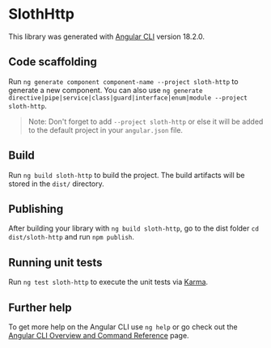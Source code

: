 # SlothHttp

This library was generated with [Angular CLI](https://github.com/angular/angular-cli) version 18.2.0.

## Code scaffolding

Run `ng generate component component-name --project sloth-http` to generate a new component. You can also use `ng generate directive|pipe|service|class|guard|interface|enum|module --project sloth-http`.
> Note: Don't forget to add `--project sloth-http` or else it will be added to the default project in your `angular.json` file. 

## Build

Run `ng build sloth-http` to build the project. The build artifacts will be stored in the `dist/` directory.

## Publishing

After building your library with `ng build sloth-http`, go to the dist folder `cd dist/sloth-http` and run `npm publish`.

## Running unit tests

Run `ng test sloth-http` to execute the unit tests via [Karma](https://karma-runner.github.io).

## Further help

To get more help on the Angular CLI use `ng help` or go check out the [Angular CLI Overview and Command Reference](https://angular.dev/tools/cli) page.

